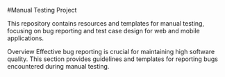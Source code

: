 #Manual Testing Project

This repository contains resources and templates for manual testing, focusing on bug reporting and test case design for web and mobile applications.


Overview
Effective bug reporting is crucial for maintaining high software quality. This section provides guidelines and templates for reporting bugs encountered during manual testing.
